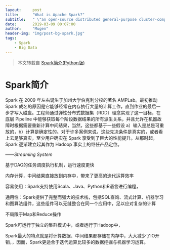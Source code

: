 ```yaml
---
layout:     post
title:      "What is Apache Spark?"
subtitle:   " \"an open-source distributed general-purpose cluster-computing framework\""
date:       2019-03-09 00:07:00
author:     "Mugen"
header-img: "img/post-bg-spark.jpg"
tags:
    - Spark
    - Big Data
---
```


> 本文转载自 [Spark简介(Python版)](http://dblab.xmu.edu.cn/blog/1710-2/)

# Spark简介


Spark 在 2009 年左右诞生于加州大学伯克利分校的著名 AMPLab。最初推动 Spark 成名的原因是它能够经常在内存执行大量的计算工作，直到作业的最后一步才写入磁盘。工程师通过弹性分布式数据集（RDD）理念实现了这一目标，在底层 Pipeline 中能够获取每个阶段数据结果的所有派生关系，并且允许在机器故障时根据需要重新计算中间结果，当然，这些都基于一些假设 a）输入是总是可重放的，b）计算是确定性的。对于许多案例来说，这些先决条件是真实的，或者看上去足够真实，至少用户确实在 Spark 享受到了巨大的性能提升。从那时起，Spark 逐渐建立起其作为 Hadoop 事实上的继任产品定位。

——*Streaming System*


基于DAG的任务调度执行机制，运行速度更快

内存计算，中间结果直接放到内存中，带来了更高的迭代运算效率

容易使用：Spark支持使用Scala、Java、Python和R语言进行编程，

通用性：Spark提供了完整而强大的技术栈，包括SQL查询、流式计算、机器学习和图算法组件，这些组件可以无缝整合在同一个应用中，足以应对复杂的计算

不局限于Map和Reduce操作

Spark可运行于独立的集群模式中，或者运行于Hadoop中，


Spark最大的特点就是将计算数据、中间结果都存储在内存中，大大减少了IO开销，，因而，Spark更适合于迭代运算比较多的数据挖掘与机器学习运算。
